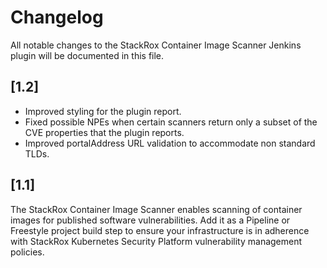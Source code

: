 # Changelog
All notable changes to the StackRox Container Image Scanner Jenkins plugin will be documented in this file.

## [1.2]
* Improved styling for the plugin report.
* Fixed possible NPEs when certain scanners return only a subset of the CVE properties that the plugin reports.
* Improved portalAddress URL validation to accommodate non standard TLDs.


## [1.1]
The StackRox Container Image Scanner enables scanning of container images for published software vulnerabilities. 
Add it as a Pipeline or Freestyle project build step to ensure your infrastructure is in adherence with StackRox Kubernetes
Security Platform vulnerability management policies.
